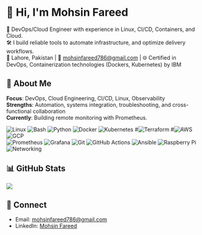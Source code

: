 
<!-- Colorful GitHub Profile README for Omar Sohail -->

# 👋 Hi, I'm Mohsin Fareed
🚀 DevOps/Cloud Engineer with experience in Linux, CI/CD, Containers, and Cloud.<br/>
🛠️ I build reliable tools to automate infrastructure, and optimize delivery workflows.<br/>
📍 Lahore, Pakistan | 📧 mohsinfareed786@gmail.com | 🌐 Certified in DevOps, Containerization technologies (Dockers, Kubernetes) by IBM

## 🌟 About Me
**Focus**: DevOps, Cloud Engineering, CI/CD, Linux, Observability<br/>
**Strengths**: Automation, systems integration, troubleshooting, and cross-functional collaboration<br/>
**Currently**: Building remote monitoring with Prometheus.

<!-- Badges and counters -->
<!-- ![Profile Views](https://komarev.com/ghpvc/?username=mohsin-fareed&color=blueviolet&style=flat-square) -->



<!-- ## 💼 Experience
**DevOps Engineer — Aletheia-AI (July 2023 – Present, Lahore)**
- Administered Linux (Ubuntu, Fedora, Debian, Raspberry Pi OS) and Windows; automation, config management, troubleshooting
- Led client-side software deployments in both local and cloud environments, optimizing setups for improved performance and scalability.
- Automate deployment pipelines using Bash, and other programming languages, significantly reducing manual processes and deployment time.
- Created cloud-backed remote monitoring with Prometheus + Grafana for fleet alerting and metrics
- Utilized Docker and Kubernetes for containerization and orchestration, ensuring high availability and scalability of applications.
- Designed, coded, integrated, and tested custom devices with AI pipelines for unified hardware/software solutions.
- Strengthened client relationships through consistent support, troubleshooting, and tailored deployment solutions, enhancing deployment efficiency.
- Skilled in troubleshooting network connectivity problems, including diagnosing IP conflicts, misconfigurednetwork interfaces, DNS resolution issues, and firewall settings.

## 🎓 Education
- BS. Computer Science — Govt. College University Faisalabad. (2017–2021)
- Fsc. Pre ENgineering — Board Of Intermediate and Secondary Education Faisalabad. (2015-2017)
- Matric With Science —  Board Of Intermediate and Secondary Education Faisalabad. (2013-2015)

## 🛡️ Certifications
- Introduction to DevOps By IBM — Completed
- Agile Development and Scrum By IBM — Completed
- Containers w/ Docker, Kubernetes & OpenShift — Completed
- Digital Marketing By DigiSkills — Completed
- WordPress By DigiSkills — Completed

## 🌐 Languages
- Urdu, Punjabi (Native) • English 

## 🧰 Tech Stack
<!-- Badges from https://github.com/Ileriayo/markdown-badges -->
![Linux](https://img.shields.io/badge/Linux-FCC624?style=for-the-badge&logo=linux&logoColor=black)
![Bash](https://img.shields.io/badge/Bash-121011?style=for-the-badge&logo=gnu-bash&logoColor=white)
![Python](https://img.shields.io/badge/Python-3776AB?style=for-the-badge&logo=python&logoColor=white)
![Docker](https://img.shields.io/badge/Docker-2496ED?style=for-the-badge&logo=docker&logoColor=white)
![Kubernetes](https://img.shields.io/badge/Kubernetes-326CE5?style=for-the-badge&logo=kubernetes&logoColor=white)
#![Terraform](https://img.shields.io/badge/Terraform-7B42BC?style=for-the-badge&logo=terraform&logoColor=white)
#![AWS](https://img.shields.io/badge/AWS-232F3E?style=for-the-badge&logo=amazon-aws&logoColor=FF9900)
![GCP](https://img.shields.io/badge/GCP-1a73e8?style=for-the-badge&logo=google-cloud&logoColor=white)<br/>
![Prometheus](https://img.shields.io/badge/Prometheus-E6522C?style=for-the-badge&logo=prometheus&logoColor=white)
![Grafana](https://img.shields.io/badge/Grafana-F46800?style=for-the-badge&logo=grafana&logoColor=white)
![Git](https://img.shields.io/badge/Git-F05032?style=for-the-badge&logo=git&logoColor=white)
![GitHub Actions](https://img.shields.io/badge/GitHub%20Actions-2088FF?style=for-the-badge&logo=github-actions&logoColor=white)
![Ansible](https://img.shields.io/badge/Ansible-EE0000?style=for-the-badge&logo=ansible&logoColor=white)
![Raspberry Pi](https://img.shields.io/badge/Raspberry%20Pi-C51A4A?style=for-the-badge&logo=raspberry-pi&logoColor=white)
![Networking](https://img.shields.io/badge/Networking-0A66C2?style=for-the-badge&logo=cisco&logoColor=white)

## 📊 GitHub Stats
<!-- GitHub stats from https://github.com/anuraghazra/github-readme-stats -->
![](https://github-readme-stats.vercel.app/api?username=mohsin-fareed&theme=transparent&hide_border=false&include_all_commits=true&count_private=true)<br/>
<!-- ![](https://github-readme-streak-stats.herokuapp.com/?user=omar-sohail&theme=transparent&hide_border=false)<br/> -->
<!-- ![](https://github-readme-stats.vercel.app/api/top-langs/?username=omar-sohail&layout=compact&theme=transparent&hide_border=false) -->

## 🤝 Connect
- Email: [mohsinfareed786@gmail.com](mailto:mohsinfareed786@gmail.com)
- LinkedIn: [Mohsin Fareed](https://www.linkedin.com/in/mohsin-fareed-b92a97183/)

<!-- Inspired by community README designs; customized to reflect Omar's skills and experience. -->
